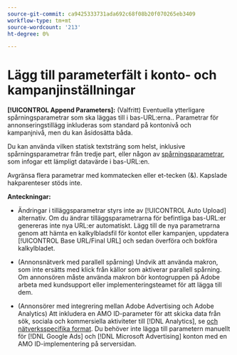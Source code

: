 ```yaml
---
source-git-commit: ca9425333731ada692c68f08b20f070265eb3409
workflow-type: tm+mt
source-wordcount: '213'
ht-degree: 0%

---
```

# Lägg till parameterfält i konto- och kampanjinställningar

**[!UICONTROL Append Parameters]:** (Valfritt) Eventuella ytterligare spårningsparametrar som ska läggas till i bas-URL:erna.<!-- When account uses setting append_param_to_tt_fus, then we add append parameters to the tracking templates OR the landing page suffixes instead (not sure how we determine which) -->. Parametrar för annonseringstillägg inkluderas som standard på kontonivå och kampanjnivå, men du kan åsidosätta båda.

Du kan använda vilken statisk textsträng som helst, inklusive spårningsparametrar från tredje part, eller någon av [spårningsparametrar](/help/search-social-commerce/tracking/click-tracking-urls-optional-parameters.md), som infogar ett lämpligt datavärde i bas-URL:en.

Avgränsa flera parametrar med kommatecken eller et-tecken (&amp;). Kapslade hakparenteser stöds inte.

**Anteckningar:**

* Ändringar i tilläggsparametrar styrs inte av [!UICONTROL Auto Upload] alternativ. Om du ändrar tilläggsparametrarna för befintliga bas-URL:er genereras inte nya URL:er automatiskt. Lägg till de nya parametrarna genom att hämta en kalkylbladsfil för kontot eller kampanjen, uppdatera [!UICONTROL Base URL/Final URL] och sedan överföra och bokföra kalkylbladet.

* (Annonsnätverk med parallell spårning) Undvik att använda makron, som inte ersätts med klick från källor som aktiverar parallell spårning. Om annonsören måste använda makron bör kontogruppen på Adobe arbeta med kundsupport eller implementeringsteamet för att lägga till dem.

* (Annonsörer med integrering mellan Adobe Advertising och Adobe Analytics) Att inkludera en AMO ID-parameter för att skicka data från sök, sociala och kommersiella aktiviteter till [!DNL Analytics], se [och nätverksspecifika format](/help/search-social-commerce/tracking/amo-id-tracking-parameter.md). Du behöver inte lägga till parametern manuellt för [!DNL Google Ads] och [!DNL Microsoft Advertising] konton med en AMO ID-implementering på serversidan.
